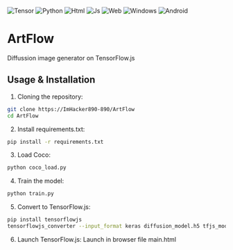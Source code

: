 ![Tensor](https://img.shields.io/badge/TensorFlow.js-purple)
![Python](https://img.shields.io/badge/Python-3.88+-blue)
![Html](https://img.shields.io/badge/HTML-ux)
![Js](https://img.shields.io/badge/JavaScript-orange)
![Web](https://img.shields.io/badge/Browser-red)
![Windows](https://img.shields.io/badge/Windows-green)
![Android](https://img.shields.io/badge/Android-ux)
# ArtFlow
Diffussion image generator on TensorFlow.js
## Usage & Installation
1. Cloning the repository:
```bash
git clone https://ImHacker890-890/ArtFlow
cd ArtFlow
```
2. Install requirements.txt:
```bash
pip install -r requirements.txt
```
3. Load Coco:
```bash
python coco_load.py
```
4. Train the model:
```bash
python train.py
```
5. Convert to TensorFlow.js:
```bash
pip install tensorflowjs
tensorflowjs_converter --input_format keras diffusion_model.h5 tfjs_model
```
6. Launch TensorFlow.js:
Launch in browser file main.html
